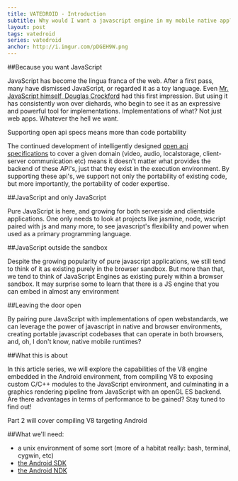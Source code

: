 ```yaml
---
title: VATEDROID - Introduction
subtitle: Why would I want a javascript engine in my mobile native app?
layout: post
tags: vatedroid
series: vatedroid
anchor: http://i.imgur.com/pDGEH9W.png
---
```


##Because you want JavaScript

JavaScript has become the lingua franca of the web. After a first pass, many have dismissed JavaScript, or regarded it as a toy language. Even <a href="http://javascript.crockford.com/survey.html" target="_blank">Mr. JavaScript himself, Douglas Crockford</a> had this first impression. But using it has consistently won over diehards, who begin to see it as an expressive and powerful tool for implementations. Implementations of what? Not just web apps. Whatever the hell we want.

Supporting open api specs means more than code portability

The continued development of intelligently designed <a href="http://www.w3.org/TR/2010/WD-html5-20100624/" target="_blank">open api specifications</a> to cover a given domain (video, audio, localstorage, client-server communication etc) means it doesn't matter what provides the backend of these API's, just that they exist in the execution environment. By supporting these api's, we support not only the portability of existing code, but more importantly, the portability of coder expertise.


##JavaScript and only JavaScript

Pure JavaScript is here, and growing for both serverside and clientside applications. One only needs to look at projects like jasmine, node, wscript paired with js and many more, to see javascript's flexibility and power when used as a primary programming language.

##JavaScript outside the sandbox

Despite the growing popularity of pure javascript applications, we still tend to think of it as existing purely in the browser sandbox. But more than that, we tend to think of JavaScript Engines as existing purely within a browser sandbox. It may surprise some to learn that there is a JS engine that you can embed in almost any environment

##Leaving the door open

By pairing pure JavaScript with implementations of open webstandards, we can leverage the power of javascript in native and browser environments, creating portable javascript codebases that can operate in both browsers, and, oh, I don't know, native mobile runtimes?

##What this is about

In this article series, we will explore the capabilities of the V8 engine embedded in the Android environment, from compiling V8 to exposing custom C/C++ modules to the JavaScript environment, and culminating in a graphics rendering pipeline from JavaScript with an openGL ES backend. Are there advantages in terms of performance to be gained? Stay tuned to find out!

Part 2 will cover compiling V8 targeting Android


##What we'll need:
<ul>
<li>a unix environment of some sort (more of a habitat really: bash, terminal, cygwin, etc)</li>
<li><a href="http://developer.android.com/sdk/index.html" target="_blank">the Android SDK</a></li>
<li><a href="http://developer.android.com/tools/sdk/ndk/index.html" target="_blank">the Android NDK</a></li>
</ul>
